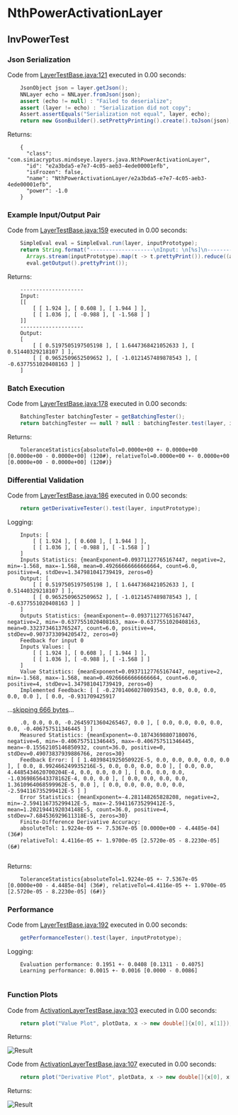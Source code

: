 # NthPowerActivationLayer
## InvPowerTest
### Json Serialization
Code from [LayerTestBase.java:121](../../../../../../../../src/test/java/com/simiacryptus/mindseye/layers/LayerTestBase.java#L121) executed in 0.00 seconds: 
```java
    JsonObject json = layer.getJson();
    NNLayer echo = NNLayer.fromJson(json);
    assert (echo != null) : "Failed to deserialize";
    assert (layer != echo) : "Serialization did not copy";
    Assert.assertEquals("Serialization not equal", layer, echo);
    return new GsonBuilder().setPrettyPrinting().create().toJson(json);
```

Returns: 

```
    {
      "class": "com.simiacryptus.mindseye.layers.java.NthPowerActivationLayer",
      "id": "e2a3bda5-e7e7-4c05-aeb3-4ede00001efb",
      "isFrozen": false,
      "name": "NthPowerActivationLayer/e2a3bda5-e7e7-4c05-aeb3-4ede00001efb",
      "power": -1.0
    }
```



### Example Input/Output Pair
Code from [LayerTestBase.java:159](../../../../../../../../src/test/java/com/simiacryptus/mindseye/layers/LayerTestBase.java#L159) executed in 0.00 seconds: 
```java
    SimpleEval eval = SimpleEval.run(layer, inputPrototype);
    return String.format("--------------------\nInput: \n[%s]\n--------------------\nOutput: \n%s",
      Arrays.stream(inputPrototype).map(t -> t.prettyPrint()).reduce((a, b) -> a + ",\n" + b).get(),
      eval.getOutput().prettyPrint());
```

Returns: 

```
    --------------------
    Input: 
    [[
    	[ [ 1.924 ], [ 0.608 ], [ 1.944 ] ],
    	[ [ 1.036 ], [ -0.988 ], [ -1.568 ] ]
    ]]
    --------------------
    Output: 
    [
    	[ [ 0.5197505197505198 ], [ 1.6447368421052633 ], [ 0.51440329218107 ] ],
    	[ [ 0.9652509652509652 ], [ -1.0121457489878543 ], [ -0.6377551020408163 ] ]
    ]
```



### Batch Execution
Code from [LayerTestBase.java:178](../../../../../../../../src/test/java/com/simiacryptus/mindseye/layers/LayerTestBase.java#L178) executed in 0.00 seconds: 
```java
    BatchingTester batchingTester = getBatchingTester();
    return batchingTester == null ? null : batchingTester.test(layer, inputPrototype);
```

Returns: 

```
    ToleranceStatistics{absoluteTol=0.0000e+00 +- 0.0000e+00 [0.0000e+00 - 0.0000e+00] (120#), relativeTol=0.0000e+00 +- 0.0000e+00 [0.0000e+00 - 0.0000e+00] (120#)}
```



### Differential Validation
Code from [LayerTestBase.java:186](../../../../../../../../src/test/java/com/simiacryptus/mindseye/layers/LayerTestBase.java#L186) executed in 0.00 seconds: 
```java
    return getDerivativeTester().test(layer, inputPrototype);
```
Logging: 
```
    Inputs: [
    	[ [ 1.924 ], [ 0.608 ], [ 1.944 ] ],
    	[ [ 1.036 ], [ -0.988 ], [ -1.568 ] ]
    ]
    Inputs Statistics: {meanExponent=0.09371127765167447, negative=2, min=-1.568, max=-1.568, mean=0.49266666666666664, count=6.0, positive=4, stdDev=1.347981041739419, zeros=0}
    Output: [
    	[ [ 0.5197505197505198 ], [ 1.6447368421052633 ], [ 0.51440329218107 ] ],
    	[ [ 0.9652509652509652 ], [ -1.0121457489878543 ], [ -0.6377551020408163 ] ]
    ]
    Outputs Statistics: {meanExponent=-0.09371127765167447, negative=2, min=-0.6377551020408163, max=-0.6377551020408163, mean=0.3323734613765247, count=6.0, positive=4, stdDev=0.9073733094205472, zeros=0}
    Feedback for input 0
    Inputs Values: [
    	[ [ 1.924 ], [ 0.608 ], [ 1.944 ] ],
    	[ [ 1.036 ], [ -0.988 ], [ -1.568 ] ]
    ]
    Value Statistics: {meanExponent=0.09371127765167447, negative=2, min=-1.568, max=-1.568, mean=0.49266666666666664, count=6.0, positive=4, stdDev=1.347981041739419, zeros=0}
    Implemented Feedback: [ [ -0.27014060278093543, 0.0, 0.0, 0.0, 0.0, 0.0 ], [ 0.0, -0.931709425917
```
...[skipping 666 bytes](etc/73.txt)...
```
    .0, 0.0, 0.0, -0.26459713604265467, 0.0 ], [ 0.0, 0.0, 0.0, 0.0, 0.0, -0.406757511346445 ] ]
    Measured Statistics: {meanExponent=-0.18743698807180076, negative=6, min=-0.406757511346445, max=-0.406757511346445, mean=-0.15562105146850932, count=36.0, positive=0, stdDev=0.49073837939886766, zeros=30}
    Feedback Error: [ [ 1.4039841925050922E-5, 0.0, 0.0, 0.0, 0.0, 0.0 ], [ 0.0, 8.992466249935216E-5, 0.0, 0.0, 0.0, 0.0 ], [ 0.0, 0.0, 4.4485434620700204E-4, 0.0, 0.0, 0.0 ], [ 0.0, 0.0, 0.0, -1.0369865643378162E-4, 0.0, 0.0 ], [ 0.0, 0.0, 0.0, 0.0, 1.3610964068599962E-5, 0.0 ], [ 0.0, 0.0, 0.0, 0.0, 0.0, -2.594116735299412E-5 ] ]
    Error Statistics: {meanExponent=-4.281148265828208, negative=2, min=-2.594116735299412E-5, max=-2.594116735299412E-5, mean=1.2021944192034148E-5, count=36.0, positive=4, stdDev=7.684536929611318E-5, zeros=30}
    Finite-Difference Derivative Accuracy:
    absoluteTol: 1.9224e-05 +- 7.5367e-05 [0.0000e+00 - 4.4485e-04] (36#)
    relativeTol: 4.4116e-05 +- 1.9700e-05 [2.5720e-05 - 8.2230e-05] (6#)
    
```

Returns: 

```
    ToleranceStatistics{absoluteTol=1.9224e-05 +- 7.5367e-05 [0.0000e+00 - 4.4485e-04] (36#), relativeTol=4.4116e-05 +- 1.9700e-05 [2.5720e-05 - 8.2230e-05] (6#)}
```



### Performance
Code from [LayerTestBase.java:192](../../../../../../../../src/test/java/com/simiacryptus/mindseye/layers/LayerTestBase.java#L192) executed in 0.00 seconds: 
```java
    getPerformanceTester().test(layer, inputPrototype);
```
Logging: 
```
    Evaluation performance: 0.1951 +- 0.0408 [0.1311 - 0.4075]
    Learning performance: 0.0015 +- 0.0016 [0.0000 - 0.0086]
    
```

### Function Plots
Code from [ActivationLayerTestBase.java:103](../../../../../../../../src/test/java/com/simiacryptus/mindseye/layers/java/ActivationLayerTestBase.java#L103) executed in 0.00 seconds: 
```java
    return plot("Value Plot", plotData, x -> new double[]{x[0], x[1]});
```

Returns: 

![Result](etc/test.32.png)



Code from [ActivationLayerTestBase.java:107](../../../../../../../../src/test/java/com/simiacryptus/mindseye/layers/java/ActivationLayerTestBase.java#L107) executed in 0.00 seconds: 
```java
    return plot("Derivative Plot", plotData, x -> new double[]{x[0], x[2]});
```

Returns: 

![Result](etc/test.33.png)



